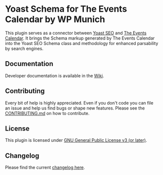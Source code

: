 # Yoast Schema for The Events Calendar by WP Munich

This plugin serves as a connector between [Yoast SEO](https://wordpress.org/plugins/wordpress-seo/)
and [The Events Calendar](https://wordpress.org/plugins/the-events-calendar/).
It brings the Schema markup generated by The Events Calendar into the Yoast SEO Schema
class and methodology for enhanced parsability by search engines.

## Documentation

Developer documentation is available in the [Wiki](./../../wiki).

## Contributing

Every bit of help is highly appreciated. Even if you don't code you can file an issue and help us find bugs or shape new features. Please see the [CONTRIBUTING.md](./CONTRIBUTING.md) on how to contribute.

## License

This plugin is licensed under [GNU General Public License v3 (or later)](./LICENSE.md).

## Changelog

Please find the current [changelog here](./../../releases).
